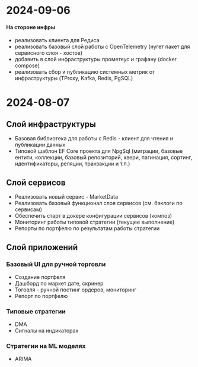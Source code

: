 # 2024-09-06

#### На стороне инфры

- реализовать клиента для Редиса
- реализовать базовый слой работы с OpenTelemetry (нугет пакет для сервисного слоя - хостов)
- добавить в слой инфраструктуры прометеус и графану (docker compose)
- реализовать сбор и публикацию системных метрик от инфраструктуры (TProxy, Kafka, Redis, PgSQL)


# 2024-08-07

## Слой инфраструктуры

- Базовая библиотека для работы с Redis - клиент для чтения и публикации данных
- Типовой шаблон EF Core проекта для NpgSql (миграции, базовые ентити, коллекции, базовый репозиторий, квери, пагинация, сортинг, идентификаторы, реляции, транзакции и т.п.)

## Слой сервисов

- Реализовать новый сервис - MarketData
- Реализовать базовый функционал слоя сервисов (см. бэклоги по сервисам)
- Обеспечить старт в докере конфигурации сервисов (композ)
- Мониторинг работы типовой стратегии (текущее выполнение)
- Репорты по портфелю по результатам работы стратегии

## Слой приложений

### Базовый UI для ручной торговли

- Создание портфеля
- Дашборд по маркет дате, скринер
- Тоговля - ручной постинг ордеров, мониторинг
- Репорт по портфелю

### Типовые стратегии

- DMA
- Сигналы на индикаторах

### Стратегии на ML моделях

- ARIMA








